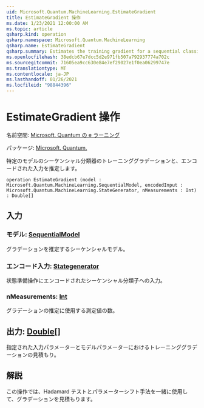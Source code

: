 ```yaml
---
uid: Microsoft.Quantum.MachineLearning.EstimateGradient
title: EstimateGradient 操作
ms.date: 1/23/2021 12:00:00 AM
ms.topic: article
qsharp.kind: operation
qsharp.namespace: Microsoft.Quantum.MachineLearning
qsharp.name: EstimateGradient
qsharp.summary: Estimates the training gradient for a sequential classifier at a particular model and for a given encoded input.
ms.openlocfilehash: 38edcb67e7dcc5d2e971fb507a792937774a702c
ms.sourcegitcommit: 71605ea9cc630e84e7ef29027e1f0ea06299747e
ms.translationtype: MT
ms.contentlocale: ja-JP
ms.lasthandoff: 01/26/2021
ms.locfileid: "98844396"
---
```

# <a name="estimategradient-operation"></a>EstimateGradient 操作

名前空間: [Microsoft. Quantum の e ラーニング](xref:Microsoft.Quantum.MachineLearning)

パッケージ: [Microsoft. Quantum.](https://nuget.org/packages/Microsoft.Quantum.MachineLearning)


特定のモデルのシーケンシャル分類器のトレーニンググラデーションと、エンコードされた入力を推定します。

```qsharp
operation EstimateGradient (model : Microsoft.Quantum.MachineLearning.SequentialModel, encodedInput : Microsoft.Quantum.MachineLearning.StateGenerator, nMeasurements : Int) : Double[]
```


## <a name="input"></a>入力

### <a name="model--sequentialmodel"></a>モデル: [SequentialModel](xref:Microsoft.Quantum.MachineLearning.SequentialModel)

グラデーションを推定するシーケンシャルモデル。


### <a name="encodedinput--stategenerator"></a>エンコード入力: [Stategenerator](xref:Microsoft.Quantum.MachineLearning.StateGenerator)

状態準備操作にエンコードされたシーケンシャル分類子への入力。


### <a name="nmeasurements--int"></a>nMeasurements: [Int](xref:microsoft.quantum.lang-ref.int)

グラデーションの推定に使用する測定値の数。



## <a name="output--double"></a>出力: [Double](xref:microsoft.quantum.lang-ref.double)[]

指定された入力パラメーターとモデルパラメーターにおけるトレーニンググラデーションの見積もり。

## <a name="remarks"></a>解説

この操作では、Hadamard テストとパラメーターシフト手法を一緒に使用して、グラデーションを見積もります。